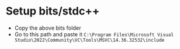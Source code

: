 # Setup bits/stdc++
- Copy the above bits folder
- Go to this path and paste it `C:\Program Files\Microsoft Visual Studio\2022\Community\VC\Tools\MSVC\14.36.32532\include`
